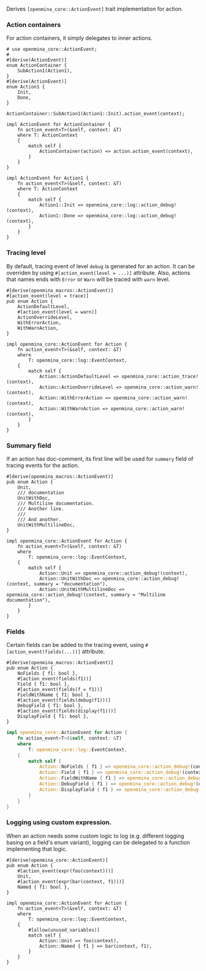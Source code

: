 Derives `[openmina_core::ActionEvent]` trait implementation for action.

### Action containers

For action containers, it simply delegates to inner actions.


```
# use openmina_core::ActionEvent;
#
#[derive(ActionEvent)]
enum ActionContainer {
    SubAction1(Action1),
}
#[derive(ActionEvent)]
enum Action1 {
    Init,
    Done,
}

ActionContainer::SubAction1(Action1::Init).action_event(context);
```

```
impl ActionEvent for ActionContainer {
    fn action_event<T>(&self, context: &T)
    where T: ActionContext
    {
        match self {
            ActionContainer(action) => action.action_event(context),
        }
    }
}

impl ActionEvent for Action1 {
    fn action_event<T>(&self, context: &T)
    where T: ActionContext
    {
        match self {
            Action1::Init => openmina_core::log::action_debug!(context),
            Action1::Done => openmina_core::log::action_debug!(context),
        }
    }
}

```

### Tracing level

By default, tracing event of level `debug` is generated for an action. It can be
overriden by using `#[action_event(level = ...)]` attribute. Also, actions that
names ends with `Error` or `Warn` will be traced with `warn` level.

```
#[derive(openmina_macros::ActionEvent)]
#[action_event(level = trace)]
pub enum Action {
    ActionDefaultLevel,
    #[action_event(level = warn)]
    ActionOverrideLevel,
    WithErrorAction,
    WithWarnAction,
}
```

```
impl openmina_core::ActionEvent for Action {
    fn action_event<T>(&self, context: &T)
    where
        T: openmina_core::log::EventContext,
    {
        match self {
            Action::ActionDefaultLevel => openmina_core::action_trace!(context),
            Action::ActionOverrideLevel => openmina_core::action_warn!(context),
            Action::WithErrorAction => openmina_core::action_warn!(context),
            Action::WithWarnAction => openmina_core::action_warn!(context),
        }
    }
}
```

### Summary field


If an action has doc-comment, its first line will be used for `summary` field of
tracing events for the action.

```
#[derive(openmina_macros::ActionEvent)]
pub enum Action {
    Unit,
    /// documentation
    UnitWithDoc,
    /// Multiline documentation.
    /// Another line.
    ///
    /// And another.
    UnitWithMultilineDoc,
}

```

```
impl openmina_core::ActionEvent for Action {
    fn action_event<T>(&self, context: &T)
    where
        T: openmina_core::log::EventContext,
    {
        match self {
            Action::Unit => openmina_core::action_debug!(context),
            Action::UnitWithDoc => openmina_core::action_debug!(context, summary = "documentation"),
            Action::UnitWithMultilineDoc => openmina_core::action_debug!(context, summary = "Multiline documentation"),
        }
    }
}

```

### Fields

Certain fields can be added to the tracing event, using `#[action_event(fields(...))]` attribute.

```
#[derive(openmina_macros::ActionEvent)]
pub enum Action {
    NoFields { f1: bool },
    #[action_event(fields(f1))]
    Field { f1: bool },
    #[action_event(fields(f = f1))]
    FieldWithName { f1: bool },
    #[action_event(fields(debug(f1)))]
    DebugField { f1: bool },
    #[action_event(fields(display(f1)))]
    DisplayField { f1: bool },
}
```

```rust
impl openmina_core::ActionEvent for Action {
    fn action_event<T>(&self, context: &T)
    where
        T: openmina_core::log::EventContext,
    {
        match self {
            Action::NoFields { f1 } => openmina_core::action_debug!(context),
            Action::Field { f1 } => openmina_core::action_debug!(context, f1 = f1),
            Action::FieldWithName { f1 } => openmina_core::action_debug!(context, f = f1),
            Action::DebugField { f1 } => openmina_core::action_debug!(context, f1 = debug(f1)),
            Action::DisplayField { f1 } => openmina_core::action_debug!(context, f1 = display(f1)),
        }
    }
}
```

### Logging using custom expression.

When an action needs some custom logic to log (e.g. different logging basing on
a field's enum variant), logging can be delegated to a function implementing
that logic.

```
#[derive(openmina_core::ActionEvent)]
pub enum Action {
    #[action_event(expr(foo(context)))]
    Unit,
    #[action_event(expr(bar(context, f1)))]
    Named { f1: bool },
}
```

```
impl openmina_core::ActionEvent for Action {
    fn action_event<T>(&self, context: &T)
    where
        T: openmina_core::log::EventContext,
    {
        #[allow(unused_variables)]
        match self {
            Action::Unit => foo(context),
            Action::Named { f1 } => bar(context, f1),
        }
    }
}
```
